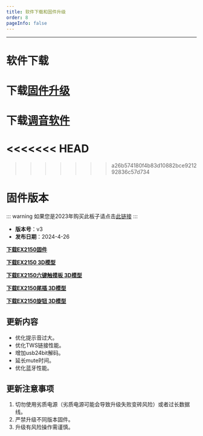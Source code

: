```yaml
---
title: 软件下载和固件升级
order: 8
pageInfo: false
---
```

---
# 软件下载
# 下载[固件升级](https://likeyou156156.online:9000/lky/tools/MV_Assisant_Tools_2021_V3.0.9T(2023.05.29).exe)
# 下载[调音软件](https://likeyou156156.online:9000/lky/tools/ACPWorkbench_24bit.exe)
<<<<<<< HEAD
=======

>>>>>>> a26b574180f4b83d10882bce921292836c57d734

# 固件版本
::: warning
如果您是2023年购买此板子请点击[此链接](/firmware/)
:::
- **版本号**：v3
- **发布日期**：2024-4-26

**[下载EX2150固件](https://likeyou156156.online:9000/lky/EX/EX2150/bin/EX202_2150-2024-11-8.mva)**

**[下载EX2150 3D模型](https://likeyou156156.online:9000/lky/3D/EX202_2150.step)**

**[下载EX2150六键触摸板 3D模型](https://likeyou156156.online:9000/lky/3D/EX202_6jcmb.step)**

**[下载EX2150尾插 3D模型](https://likeyou156156.online:9000/lky/3D/EX202wc.step)**

**[下载EX2150旋钮 3D模型](https://likeyou156156.online:9000/lky/3D/EX202_xn.step)**


## 更新内容
- 优化提示音过大。
- 优化TWS链接性能。
- 增加usb24bit解码。
- 延长mute时间。
- 优化蓝牙性能。

## 更新注意事项
1. 切勿使用劣质电源（劣质电源可能会导致升级失败变砖风险）或者过长数据线。
2. 严禁升级不同版本固件。
3. 升级有风险操作需谨慎。
